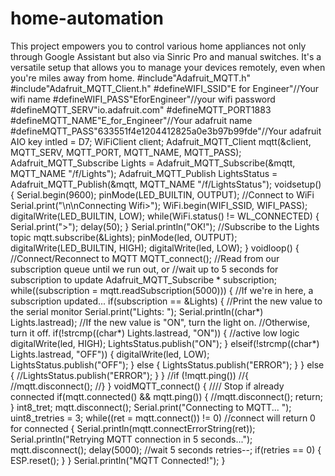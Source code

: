 # home-automation
 This project empowers you to control various home appliances not only through Google Assistant but also via Sinric Pro and manual switches. It's a versatile setup that allows you to manage your devices remotely, even when you're miles away from home.
#include"Adafruit_MQTT.h"
#include"Adafruit_MQTT_Client.h"
#defineWIFI_SSID"E for Engineer"//Your wifi name
#defineWIFI_PASS"EforEngineer"//your wifi password
#defineMQTT_SERV"io.adafruit.com"
#defineMQTT_PORT1883
#defineMQTT_NAME"E_for_Engineer"//Your adafruit name
#defineMQTT_PASS"633551f4e1204412825a0e3b97b99fde"//Your adafruit AIO key
intled = D7;
WiFiClient client;
Adafruit_MQTT_Client mqtt(&client, MQTT_SERV, MQTT_PORT, MQTT_NAME, MQTT_PASS);
Adafruit_MQTT_Subscribe Lights = Adafruit_MQTT_Subscribe(&mqtt, MQTT_NAME "/f/Lights");
Adafruit_MQTT_Publish LightsStatus = Adafruit_MQTT_Publish(&mqtt, MQTT_NAME "/f/LightsStatus");
voidsetup()
{
  Serial.begin(9600);
  pinMode(LED_BUILTIN, OUTPUT);
  //Connect to WiFi
  Serial.print("\n\nConnecting Wifi>");
  WiFi.begin(WIFI_SSID, WIFI_PASS);
  digitalWrite(LED_BUILTIN, LOW);
  while(WiFi.status() != WL_CONNECTED)
  {
    Serial.print(">");
    delay(50);
  }
  Serial.println("OK!");
  //Subscribe to the Lights topic
  mqtt.subscribe(&Lights);
  pinMode(led, OUTPUT);
  digitalWrite(LED_BUILTIN, HIGH);
  digitalWrite(led, LOW);
}
voidloop()
{
  //Connect/Reconnect to MQTT
  MQTT_connect();
  //Read from our subscription queue until we run out, or
  //wait up to 5 seconds for subscription to update
  Adafruit_MQTT_Subscribe * subscription;
  while((subscription = mqtt.readSubscription(5000)))
  {
    //If we're in here, a subscription updated...
    if(subscription == &Lights)
    {
      //Print the new value to the serial monitor
      Serial.print("Lights: ");
      Serial.println((char*) Lights.lastread);
      //If the new value is  "ON", turn the light on.
      //Otherwise, turn it off.
      if(!strcmp((char*) Lights.lastread, "ON"))
      {
        //active low logic
        digitalWrite(led, HIGH);
        LightsStatus.publish("ON");
      }
      elseif(!strcmp((char*) Lights.lastread, "OFF"))
      {
        digitalWrite(led, LOW);
        LightsStatus.publish("OFF");
      }
      else
      {
        LightsStatus.publish("ERROR");
      }
    }
    else
    {
      //LightsStatus.publish("ERROR");
    }
  }
  //if (!mqtt.ping())
  //{
  //mqtt.disconnect();
  //}
}
voidMQTT_connect()
{
  //// Stop if already connected
  if(mqtt.connected() && mqtt.ping())
  {
    //mqtt.disconnect();
    return;
  }
  int8_tret;
  mqtt.disconnect();
  Serial.print("Connecting to MQTT... ");
  uint8_tretries = 3;
  while((ret = mqtt.connect()) != 0) //connect will return 0 for connected
  {
    Serial.println(mqtt.connectErrorString(ret));
    Serial.println("Retrying MQTT connection in 5 seconds...");
    mqtt.disconnect();
    delay(5000);  //wait 5 seconds
    retries--;
    if(retries == 0)
    {
      ESP.reset();
    }
  }
  Serial.println("MQTT Connected!");
}
